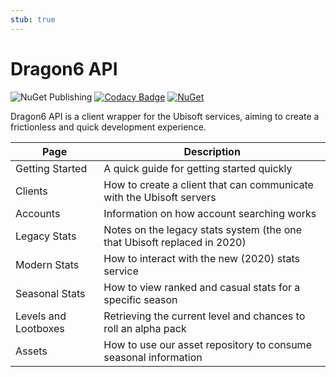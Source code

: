 ```yaml
---
stub: true
---
```


# Dragon6 API
![NuGet Publishing](https://github.com/dragonfruitnetwork/dragon6-api/workflows/Publish/badge.svg)
[![Codacy Badge](https://api.codacy.com/project/badge/Grade/b9aeacb9dd754f4a8bc50fb3498958ab)](https://www.codacy.com/gh/dragonfruitnetwork/dragon6-api)
[![NuGet](https://img.shields.io/nuget/v/DragonFruit.Six.Api)](https://www.nuget.org/packages/DragonFruit.Six.Api/)

Dragon6 API is a client wrapper for the Ubisoft services, aiming to create a frictionless and quick development experience.

| Page                 | Description                                                              |
|----------------------|--------------------------------------------------------------------------|
| Getting Started      | A quick guide for getting started quickly                                |
| Clients              | How to create a client that can communicate with the Ubisoft servers     |
| Accounts             | Information on how account searching works                               |
| Legacy Stats         | Notes on the legacy stats system (the one that Ubisoft replaced in 2020) |
| Modern Stats         | How to interact with the new (2020) stats service                        |
| Seasonal Stats       | How to view ranked and casual stats for a specific season                |
| Levels and Lootboxes | Retrieving the current level and chances to roll an alpha pack           |
| Assets               | How to use our asset repository to consume seasonal information          |